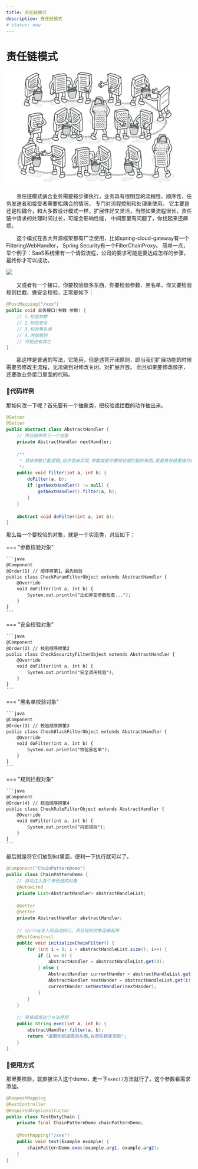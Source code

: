```yaml
---
title: 责任链模式
description: 责任链模式
# status: new
---
```


# 责任链模式

![图片的样式](./img/chain-of-responsibility-2x.png)

<P style="text-indent:2em;">
责任链模式适合业务需要按步骤执行，业务具有很明显的流程性、顺序性，任务发送者和接受者需要松耦合的情况，
专门对流程控制和处理来使用。
它主要是还是松耦合，和大多数设计模式一样，扩展性好又灵活，当然如果流程很长，责任链中请求的处理时间过长，可能会影响性能，
中间那里有问题了，你找起来还麻烦。
</p>

<P style="text-indent:2em;">
这个模式在各大开源框架都有广泛使用，比如spring-cloud-gateway有一个FilteringWebHandler，
Spring Security有一个FilterChainProxy。
简单一点，举个例子：SaaS系统里有一个请假流程，公司的要求可能是要达成怎样的步骤，
最终你才可以成功。
</p>

<img src="../img/duty-chain-ex.png"/>

<P style="text-indent:2em;">
又或者有一个接口，你要校验很多东西，你要检验参数、黑名单，你又要检验规则拦截、做安全校验，正常是如下：
</p>

```java
@PostMapping("/xxx")
public void 业务接口(参数 参数) {
    // 1.检验参数
    // 2.校验安全
    // 3.校验黑名单
    // 4.内部规则
    // 可能还有其它
}
```

<P style="text-indent:2em;">
那这样是普通的写法，它能用，但是违背开闭原则，即当我们扩展功能的时候需要去修改主流程，无法做到对修改关闭、对扩展开放。
而且如果要修改顺序，还要改业务接口里面的代码。
</p>

### 🏀代码样例

那如何改一下呢？首先要有一个抽象类，把校验或拦截的动作抽出来。

```java
@Getter
@Setter
public abstract class AbstractHandler {
    // 责任链中的下一个对象
    private AbstractHandler nextHandler;

    /**
     * 具体参数拦截逻辑,给子类去实现,参数就是你要校验或拦截的东西,就是责任链要操作的对象
     */
    public void filter(int a, int b) {
        doFilter(a, b);
        if (getNextHandler() != null) {
            getNextHandler().filter(a, b);
        }
    }

    abstract void doFilter(int a, int b);
}
```

那么每一个要校验的对象，就是一个实现类，对应如下：

=== "参数校验对象"

    ```java
    @Component
    @Order(1) // 顺序排第1，最先校验
    public class CheckParamFilterObject extends AbstractHandler {
        @Override
        void doFilter(int a, int b) {
            System.out.println("比如非空参数检查...");
        }
    }
    ```

=== "安全校验对象"

    ```java
    @Component
    @Order(2) // 校验顺序排第2
    public class CheckSecurityFilterObject extends AbstractHandler {
        @Override
        void doFilter(int a, int b) {
            System.out.println("安全调用校验");
        }
    }
    ```

=== "黑名单校验对象"

    ```java
    @Component
    @Order(3) // 校验顺序排第3
    public class CheckBlackFilterObject extends AbstractHandler {
        @Override
        void doFilter(int a, int b) {
            System.out.println("校验黑名单");
        }
    }
    ```

=== "规则拦截对象"

    ```java
    @Component
    @Order(4) // 校验顺序排第4
    public class CheckRuleFilterObject extends AbstractHandler {
        @Override
        void doFilter(int a, int b) {
            System.out.println("内部规则");
        }
    }
    ```

最后就是将它们放到list里面，便利一下执行就可以了。

```java
@Component("ChainPatternDemo")
public class ChainPatternDemo {
    // 自动注入各个责任链的对象
    @Autowired
    private List<AbstractHandler> abstractHandleList;

    @Getter
    @Setter
    private AbstractHandler abstractHandler;

    // spring注入后自动执行，责任链的对象连接起来
    @PostConstruct
    public void initializeChainFilter() {
        for (int i = 0; i < abstractHandleList.size(); i++) {
            if (i == 0) {
                abstractHandler = abstractHandleList.get(0);
            } else {
                AbstractHandler currentHander = abstractHandleList.get(i - 1);
                AbstractHandler nextHander = abstractHandleList.get(i);
                currentHander.setNextHandler(nextHander);
            }
        }
    }

    // 直接调用这个方法使用
    public String exec(int a, int b) {
        abstractHandler.filter(a, b);
        return "返回你想返回的东西,在责任链走完后";
    }
}
```

### 🐔使用方式

那里要校验，就直接注入这个demo，走一下`exec()`方法就行了。这个参数看需求添加。

```java
@RequestMapping
@RestController
@RequiredArgsConstructor
public class TestDutyChain {
    private final ChainPatternDemo chainPatternDemo;
    
    @PostMapping("/xxx")
    public void test(Example example) {
        chainPatternDemo.exec(example.arg1, example.arg2);
    }
}
```
